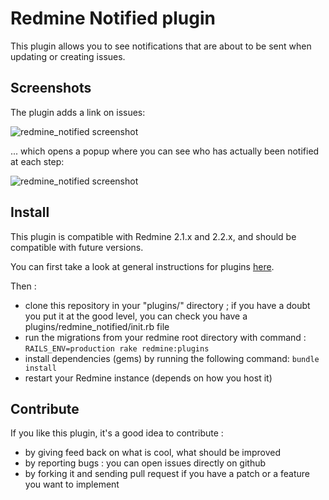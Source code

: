 Redmine Notified plugin
=======================

This plugin allows you to see notifications that are about to be sent when updating or creating issues.

Screenshots
-----------

The plugin adds a link on issues:

![redmine_notified screenshot](http://jbbarth.com/screenshots/redmine_notified_1.png)

... which opens a popup where you can see who has actually been notified at each step:

![redmine_notified screenshot](http://jbbarth.com/screenshots/redmine_notified_1.png)

Install
-------

This plugin is compatible with Redmine 2.1.x and 2.2.x, and should be compatible with future versions.

You can first take a look at general instructions for plugins [here](http://www.redmine.org/wiki/redmine/Plugins).

Then :
* clone this repository in your "plugins/" directory ; if you have a doubt you put it at the good level, you can check you have a plugins/redmine_notified/init.rb file
* run the migrations from your redmine root directory with command : `RAILS_ENV=production rake redmine:plugins`
* install dependencies (gems) by running the following command: `bundle install`
* restart your Redmine instance (depends on how you host it)

Contribute
----------

If you like this plugin, it's a good idea to contribute :
* by giving feed back on what is cool, what should be improved
* by reporting bugs : you can open issues directly on github
* by forking it and sending pull request if you have a patch or a feature you want to implement

